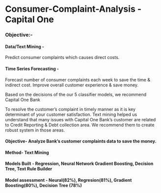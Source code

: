 # Consumer-Complaint-Analysis -  Capital One


### Objective:- 

#### Data/Text Mining - 
Predict consumer complaints which causes direct costs.

#### Time Series Forecasting - 
Forecast number of consumer complaints each week  to save the time & indirect cost.
Improve overall customer experience & save money.


Based on the decisions of the our 5 classifier models, we recommend Capital One Bank

To resolve the customer’s complaint in timely manner as it is key determinant of your customer satisfaction.
Text mining helped us understand that many issues with Capital One Bank’s customer are related to Credit Reporting & Debt collection area. We recommend them to create robust system in those areas.

#### Objective- Analyze Bank’s customer complaints data to save the money. 

#### Method- Text Mining

#### Models Built - Regression, Neural Network  Gradient Boosting, Decision Tree, Text Rule Builder

#### Model assessment - Neural(82%), Regresion(81%), Gradient Boosting(80%), Decision Tree (78%) 

